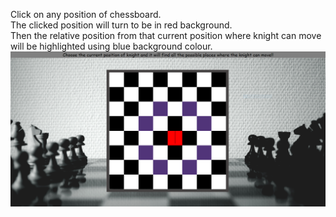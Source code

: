 Click on any position of chessboard.<br/>
The clicked position will turn to be in red background.<br/>
Then the relative position from that current position where knight can move will be highlighted using blue background colour.
![Screenshot](preview.PNG)